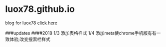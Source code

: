 # luox78.github.io
blog for luox78
[click here](https://luox78.github.io)

###updates
####2018
1/3 添加表格样式
1/4 添加meta使chrome手机版有有一致体验;改变搜索栏样式
